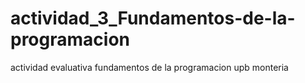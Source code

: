 # actividad_3_Fundamentos-de-la-programacion
actividad evaluativa fundamentos de la programacion upb monteria 

